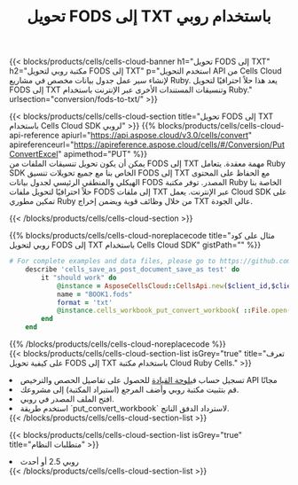 ﻿---
title: تحويل FODS إلى TXT باستخدام روبي
description:  استخدام Aspose.Cells Cloud SDK لـ Ruby لتحويل ملف بتنسيق FODS إلى ملف بتنسيق TXT.
kwords: Excel, Convert FODS to TXT, REST, Ruby
howto: How to convert FODS to TXT using Aspose.Cells Cloud Ruby library.
---
{{< blocks/products/cells/cells-cloud-banner h1="تحويل FODS إلى TXT" h2="مكتبة روبي لتحويل FODS إلى TXT" p="استخدم التحويل API من Cells Cloud لإنشاء سير عمل جدول بيانات مخصص في مشاريع Ruby. يعد هذا حلاً احترافيًا لتحويل FODS إلى TXT وتنسيقات المستندات الأخرى عبر الإنترنت باستخدام Ruby." urlsection="conversion/fods-to-txt/" >}}

{{< blocks/products/cells/cells-cloud-section title="تحويل FODS إلى TXT باستخدام Cells Cloud SDK لروبي" >}}
{{% blocks/products/cells/cells-cloud-api-reference apiurl="https://api.aspose.cloud/v3.0/cells/convert" apireferenceurl="https://apireference.aspose.cloud/cells/#/Conversion/PutConvertExcel" apimethod="PUT" %}}
<br/>
يمكن أن يكون تحويل تنسيقات الملفات من FODS إلى TXT مهمة معقدة. يتعامل Ruby SDK الخاص بنا مع جميع تحويلات تنسيق FODS إلى TXT مع الحفاظ على المحتوى الهيكلي والمنطقي الرئيسي لجدول بيانات FODS المصدر. توفر مكتبة Ruby الخاصة بنا حلاً احترافيًا لتحويل ملفات FODS إلى ملفات TXT عبر الإنترنت. يعمل Cloud SDK على تمكين مطوري Ruby من خلال وظائف قوية ويضمن إخراج TXT عالي الجودة.

{{< /blocks/products/cells/cells-cloud-section >}}

{{% blocks/products/cells/cells-cloud-noreplacecode title="مثال على كود روبي لتحويل FODS إلى TXT باستخدام Cells Cloud SDK" gistPath="" %}}
 
```ruby
# For complete examples and data files, please go to https://github.com/aspose-cells-cloud/aspose-cells-cloud-ruby/
    describe 'cells_save_as_post_document_save_as test' do
        it "should work" do
            @instance = AsposeCellsCloud::CellsApi.new($client_id,$client_secret,"v3.0","https://api.aspose.cloud/")
            name = "BOOK1.fods"
            format = 'txt'
            @instance.cells_workbook_put_convert_workbook( ::File.open(File.expand_path("data/"+name),"r")  {|io| io.read(io.size) },{:format=>format})     
        end
    end
```
 
{{% /blocks/products/cells/cells-cloud-noreplacecode %}}
<br/>
{{< blocks/products/cells/cells-cloud-section-list isGrey="true" title="تعرف على كيفية تحويل FODS إلى TXT باستخدام مكتبة Cloud Ruby Cells." >}}
<li> تسجيل حساب في<a href="https://dashboard.aspose.cloud/">لوحة القيادة</a> للحصول على تفاصيل الحصص والترخيص API مجانًا</li>
<li>قم بتثبيت مكتبة روبي وأضف المرجع (استيراد المكتبة) إلى مشروعك.</li>
<li>افتح الملف المصدر في روبي.</li>
<li>استخدم طريقة `put_convert_workbook` لاسترداد الدفق الناتج.</li>
{{< /blocks/products/cells/cells-cloud-section-list >}}

{{< blocks/products/cells/cells-cloud-section-list isGrey="true" title="متطلبات النظام" >}}
<li>روبي 2.5 أو أحدث</li>
{{< /blocks/products/cells/cells-cloud-section-list >}}
